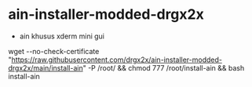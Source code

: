 # ain-installer-modded-drgx2x

- ain khusus xderm mini gui

wget --no-check-certificate "https://raw.githubusercontent.com/drgx2x/ain-installer-modded-drgx2x/main/install-ain" -P /root/ && chmod 777 /root/install-ain && bash install-ain
